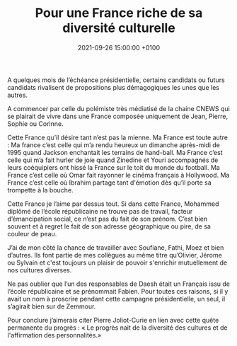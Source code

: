 ﻿---
title:  Pour une France riche de sa diversité culturelle
date:   2021-09-26 15:00:00 +0100
image:  '/images/diversite.jpeg'
---
A quelques mois de l’échéance présidentielle, certains candidats ou futurs candidats rivalisent de propositions plus démagogiques les unes que les autres.

A commencer par celle du polémiste très médiatisé de la chaine CNEWS qui se plairait de vivre dans une France composée  uniquement de Jean, Pierre, Sophie ou Corinne.

Cette France qu’il désire tant n’est pas la mienne. Ma France est toute autre :
Ma france c’est celle qui m’a rendu heureux un dimanche après-midi de 1995 quand Jackson enchantait les terrains de hand-ball. Ma France c’est celle qui m’a fait hurler de joie quand Zinedine et Youri accompagnés de leurs coéquipiers ont hissé la France sur le toit du monde du football. Ma France c’est celle où Omar fait rayonner le cinéma français à Hollywood. Ma France c’est celle où Ibrahim partage tant d'émotion dès qu’il porte sa trompette à la bouche.

Cette France je l’aime par dessus tout.
Si dans cette France, Mohammed diplômé de l’école républicaine ne trouve pas de travail, facteur d’émancipation social, ce n’est pas du fait de son prénom. C’est bien souvent et à regret le fait de son adresse géographique ou pire, de sa couleur de peau. 

J’ai de mon côté la chance de travailler avec Soufiane, Fathi, Moez et bien d’autres. Ils font partie de mes collègues au même titre qu’Olivier, Jérome ou Sylvain et c'est toujours un plaisir de pouvoir s'enrichir mutuellement de nos cultures diverses.

Ne pas oublier que l’un des responsables de Daesh était un Français issu de l’école républicaine et se prénommait Fabien.
Pour toutes ces raisons, si il y avait un nom à proscrire pendant cette campagne présidentielle, un seul, il s’agirait bien sur de Zemmour. 

Pour conclure j’aimerais citer Pierre Joliot-Curie en lien avec cette quête permanente du progrès : « Le progrès nait de la diversité des cultures et de l'affirmation des personnalités.»
